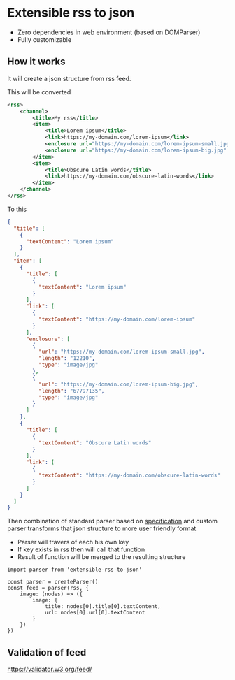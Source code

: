 # Extensible rss to json

- Zero dependencies in web environment (based on DOMParser)
- Fully customizable

## How it works

It will create a json structure from rss feed.

This will be converted
```xml
<rss>
    <channel>
        <title>My rss</title>
        <item>
            <title>Lorem ipsum</title>
            <link>https://my-domain.com/lorem-ipsum</link>
            <enclosure url="https://my-domain.com/lorem-ipsum-small.jpg" length="12210" type="image/jpg"/>
            <enclosure url="https://my-domain.com/lorem-ipsum-big.jpg" length="67797135" type="image/jpg"/>
        </item>
        <item>
            <title>Obscure Latin words</title>
            <link>https://my-domain.com/obscure-latin-words</link>
        </item>
    </channel>
</rss>
```

To this
```json
{
  "title": [
    {
      "textContent": "Lorem ipsum"
    }
  ],
  "item": [
    {
      "title": [
        {
          "textContent": "Lorem ipsum"
        }
      ],
      "link": [
        {
          "textContent": "https://my-domain.com/lorem-ipsum"
        }
      ],
      "enclosure": [
        {
          "url": "https://my-domain.com/lorem-ipsum-small.jpg",
          "length": "12210",
          "type": "image/jpg"
        },
        {
          "url": "https://my-domain.com/lorem-ipsum-big.jpg",
          "length": "67797135",
          "type": "image/jpg"
        }
      ]
    },
    {
      "title": [
        {
          "textContent": "Obscure Latin words"
        }
      ],
      "link": [
        {
          "textContent": "https://my-domain.com/obscure-latin-words"
        }
      ]
    }
  ]
}

```

Then combination of standard parser based on [specification](https://validator.w3.org/feed/docs/rss2.html) and custom parser
transforms that json structure to more user friendly format

- Parser will travers of each his own key
- If key exists in rss then will call that function
- Result of function will be merged to the resulting structure

```
import parser from 'extensible-rss-to-json'

const parser = createParser()
const feed = parser(rss, {
    image: (nodes) => ({
        image: {
            title: nodes[0].title[0].textContent,
            url: nodes[0].url[0].textContent
        }
    })
})
```

## Validation of feed

https://validator.w3.org/feed/
